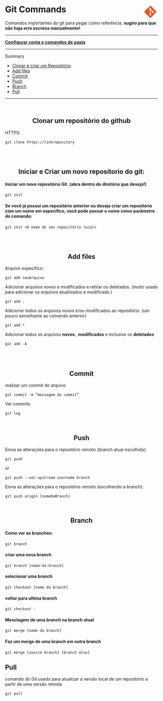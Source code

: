 <div><h1> Git Commands <img align="right" width="50px" src="img/icons8-git-48.png"></h1></div>

<p>Comandos importantes do git para pegar como referência,  <b> sugiro para que não haja erro escreva manualmente!</b> </p>
<hr>

<a href="Config&Diretory.md"><b> Configurar conta e comandos de pasta</b></a>
<hr>

Summary 


- <a href="#clonarECriar"> Clonar e criar um Repositório </a><br>
- <a href="#addFiles"> Add files </a><br>
- <a href="#commit"> Commit </a><br>
- <a href="#push"> Push </a><br>
- <a href="#branch"> Branch </a><br>
- <a href="#pull"> Pull </a><br>

---
<br>

<!-- clonar e criar -->
<a name="clonarECriar">         
<h2 align="center"> Clonar um repositório do github </h2>

HTTPS:
~~~
git clone https://linkrepository
~~~         

<br><br>          
<h2 align="center"> Iniciar e Criar um novo repositorio do git: </h2>
        
#### Iniciar um novo repositório Git. (abra dentro do diretório que deseja!) 
~~~          
git init
~~~


<h4> Se você já possui um repositório anterior ou deseja criar um repositório com um nome em específico, você pode passar o nome como parâmetro do comando: </h4>

~~~git          
git init <O nome do seu repositório local>
~~~
          
</a>

<br><br> 
<a name="addFiles"></a>
<h2 align="center"> Add files </h2>  

<p> Arquivo específico: 

~~~git          
git add seuArquivo
~~~
        
</p>
<p> Adicionar arquivos novos e modificados e retirar os deletados. (muito usado para adicionar os arquivos atualizados e modificado ) 

~~~git
git add .
~~~

</p>
<p> Adicionar todos os arquivos novos e/ou modificados ao repositório. (um pouco semelhante ao comando anterior) 

~~~git          
git add * 
~~~

</p>        
<p> Adicionar todos os arquivos <b> novos </b>, <b> modificados </b> e inclusive os <b> deletados </b>

~~~git
git add -A
~~~

</p>        


</a>

<br><br>

<a name="commit">

<h2 align="center"> Commit </h2>  
<p> realizar um commit do arquivo </p>

~~~git
git commit -m “mensagem do commit”
~~~

<p> Ver commits </p>

~~~
git log
~~~

</a>

<a name="push">
<br> 
<h2 align="center"> Push </h2>  
  
Envia as alterações para o repositório remoto (branch atual escolhida):
~~~
git push
~~~
or
~~~
git push --set-upstream username branch
~~~

Envia as alterações para o repositório remoto (escolhendo a branch):
~~~
git push origin [nomeDaBranch]
~~~

</a>

<a name="branch">
<br>
  <h2 align="center"> Branch </h2>
  
#### Como ver as branches:                  
~~~      
git branch  
~~~

#### criar uma nova branch
~~~
git branch [nome-da-branch]
~~~    
 
#### selecionar uma branch
~~~  
git checkout [nome da branch] 
~~~  

#### voltar para ultima branch
~~~ 
git checkout -  
~~~
  
#### Mesclagem  de uma branch na branch atual
~~~
git merge [nome da branch]
~~~

#### Faz um merge de uma branch em outra branch  
~~~  
git merge [source branch] [branch alvo]  
~~~  
</a>  

<a name="pull">
<h2> Pull </h2>

comando do Git usado para atualizar a versão local de um repositório a partir de uma versão remota

~~~git
git pull
~~~
</a>
